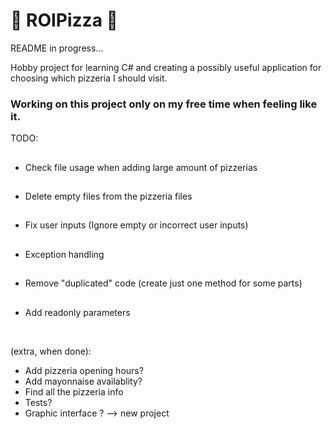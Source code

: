 # :pizza: ROIPizza :pizza:

README in progress...

Hobby project for learning C# and creating a possibly useful application for choosing which pizzeria I should visit. 

### Working on this project only on my free time when feeling like it.

TODO:

##
- Check file usage when adding large amount of pizzerias
##
- Delete empty files from the pizzeria files
##
- Fix user inputs (Ignore empty or incorrect user inputs) 
##
- Exception handling
##
- Remove "duplicated" code (create just one method for some parts)
##
- Add readonly parameters 

&nbsp;
&nbsp;

(extra, when done):
- Add pizzeria opening hours?
- Add mayonnaise availablity?
- Find all the pizzeria info
- Tests?
- Graphic interface ? --> new project
